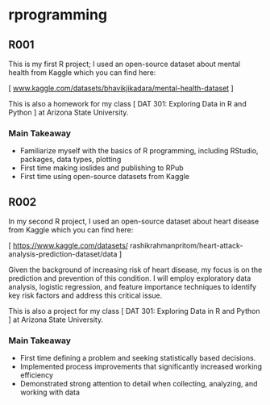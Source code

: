 # rprogramming

## R001
This is my first R project; I used an open-source dataset about mental health from Kaggle which you can find here: 

[ www.kaggle.com/datasets/bhavikjikadara/mental-health-dataset ]

This is also a homework for my class [ DAT 301: Exploring Data in R and Python ] at Arizona State University.

### Main Takeaway
- Familiarize myself with the basics of R programming, including RStudio, packages, data types, plotting
- First time making ioslides and publishing to RPub
- First time using open-source datasets from Kaggle

## R002
In my second R project, I used an open-source dataset about heart disease from Kaggle which you can find here:

[ https://www.kaggle.com/datasets/ rashikrahmanpritom/heart-attack-analysis-prediction-dataset/data ]

Given the background of increasing risk of heart disease, my focus is on the prediction and prevention of this condition. 
I will employ exploratory data analysis, logistic regression, and feature importance techniques to identify key risk factors and address this critical issue.

This is also a project for my class [ DAT 301: Exploring Data in R and Python ] at Arizona State University.

### Main Takeaway
- First time defining a problem and seeking statistically based decisions.
- Implemented process improvements that significantly increased working efficiency
- Demonstrated strong attention to detail when collecting, analyzing, and working with data
